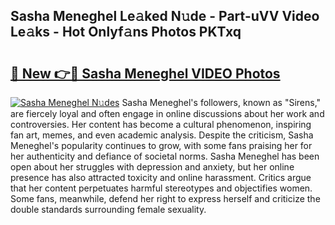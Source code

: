 ## Sasha Meneghel Le𝚊ked N𝚞de - Part-uVV Video Le𝚊ks - Hot Onlyf𝚊ns Photos PKTxq

# <h2><a href="http://ab98252.deff.icu/?id=Sasha+Meneghel">🔗 New 👉🔴 Sasha Meneghel VIDEO Photos</a></h2>

[![Sasha Meneghel N𝚞des](https://i.imgur.com/rIISA9y.gif)](http://ab98252.deff.icu/?id=Sasha+Meneghel)
Sasha Meneghel's followers, known as "Sirens," are fiercely loyal and often engage in online discussions about her work and controversies. Her content has become a cultural phenomenon, inspiring fan art, memes, and even academic analysis. Despite the criticism, Sasha Meneghel's popularity continues to grow, with some fans praising her for her authenticity and defiance of societal norms. Sasha Meneghel has been open about her struggles with depression and anxiety, but her online presence has also attracted toxicity and online harassment. Critics argue that her content perpetuates harmful stereotypes and objectifies women. Some fans, meanwhile, defend her right to express herself and criticize the double standards surrounding female sexuality.
